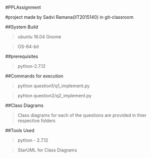 #PPLAssignment

#project made by Sadvi Ramana(IIT2015140) in git-classroom

##System Build
>ubuntu 16.04 Gnome

>OS-64-bit

##prerequisites
>python-2.7.12

##Commands for execution
>python question1/q1_implement.py

>pyhton question2/q2_implement.py

##Class Diagrams
>Class diagrams for each of the questions are provided in thier respective folders

##Tools Used
>python - 2.7.12

>StarUML for Class Diagrams
